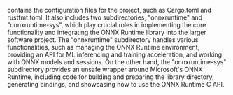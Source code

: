 contains the configuration files for the project, such as Cargo.toml and rustfmt.toml. It also includes two subdirectories, "onnxruntime" and "onnxruntime-sys", which play crucial roles in implementing the core functionality and integrating the ONNX Runtime library into the larger software project. The "onnxruntime" subdirectory handles various functionalities, such as managing the ONNX Runtime environment, providing an API for ML inferencing and training acceleration, and working with ONNX models and sessions. On the other hand, the "onnxruntime-sys" subdirectory provides an unsafe wrapper around Microsoft's ONNX Runtime, including code for building and preparing the library directory, generating bindings, and showcasing how to use the ONNX Runtime C API.